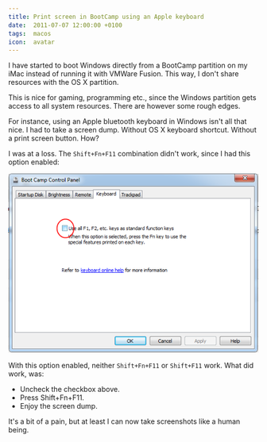 ```yaml
---
title: Print screen in BootCamp using an Apple keyboard
date:  2011-07-07 12:00:00 +0100
tags:  macos
icon:  avatar
---
```


I have started to boot Windows directly from a BootCamp partition on my iMac instead of running it with VMWare Fusion. This way, I don't share resources with the OS X partition.

This is nice for gaming, programming etc., since the Windows partition gets access to all system resources. There are however some rough edges.

For instance, using an Apple bluetooth keyboard in Windows isn't all that nice. I had to take a screen dump. Without OS X keyboard shortcut. Without a print screen button. How? 

I was at a loss. The `Shift+Fn+F11` combination didn't work, since I had this option enabled:

![Boot Camp Control Panel](/assets/blog/11/0707.png)

With this option enabled, neither `Shift+Fn+F11` or `Shift+F11` work. What did work, was:

- Uncheck the checkbox above.
- Press Shift+Fn+F11.
- Enjoy the screen dump.

It's a bit of a pain, but at least I can now take screenshots like a human being.